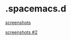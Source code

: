 # .spacemacs.d

[screenshots](http://imgur.com/a/pJAMy)

[screenshots #2](http://imgur.com/a/DGTwC)
